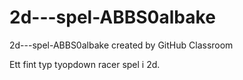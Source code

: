 # 2d---spel-ABBS0albake
2d---spel-ABBS0albake created by GitHub Classroom

Ett fint typ tyopdown racer spel i 2d.
